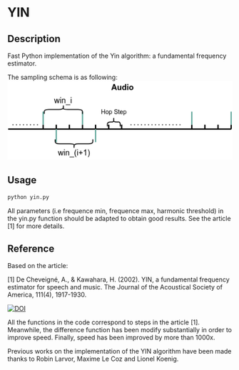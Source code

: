 # YIN

## Description

Fast Python implementation of the Yin algorithm: a fundamental frequency estimator.

The sampling schema is as following:
![YIN_sampling](/assets/img/YIN_sampling.png)

## Usage

```bash
python yin.py
```

All parameters (i.e frequence min, frequence max, harmonic threshold) in the yin.py function should be adapted to obtain good results. See the article \[1\] for more details. 

## Reference
Based on the article:

\[1\] De Cheveigné, A., & Kawahara, H. (2002). YIN, a fundamental frequency estimator for speech and music. The Journal of the Acoustical Society of America, 111(4), 1917-1930.

[![DOI](https://zenodo.org/badge/DOI/10.5281/zenodo.1220947.svg)](https://doi.org/10.5281/zenodo.1220947)


All the functions in the code correspond to steps in the article \[1\]. Meanwhile, the difference function has been modify substantially in order to improve speed. Finally, speed has been improved by more than 1000x.

Previous works on the implementation of the YIN algorithm have been made thanks to Robin Larvor, Maxime Le Coz and Lionel Koenig.
